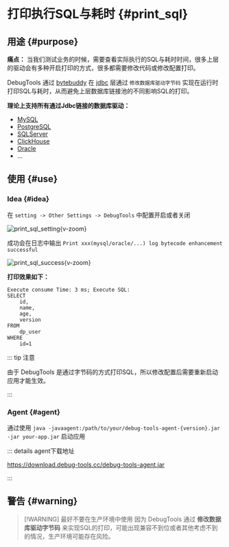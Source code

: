 # 打印执行SQL与耗时 {#print_sql}

## 用途 {#purpose}

**痛点：** 当我们测试业务的时候，需要查看实际执行的SQL与耗时时间，很多上层的驱动会有多种开启打印的方式，很多都需要修改代码或修改配置打印。

DebugTools 通过 [bytebuddy](https://bytebuddy.net/#/) 在 [jdbc](https://www.oracle.com/database/technologies/appdev/jdbc.html) 层通过 `修改数据库驱动字节码` 实现在运行时打印SQL与耗时，从而避免上层数据库链接池的不同影响SQL的打印。

**理论上支持所有通过Jdbc链接的数据库驱动：**

- [MySQL](https://www.mysql.com/)
- [PostgreSQL](https://www.postgresql.org/)
- [SQLServer](https://www.microsoft.com/en-us/sql-server/)
- [ClickHouse](https://clickhouse.com/)
- [Oracle](https://www.oracle.com/database/technologies/)
- ...

## 使用 {#use}

### Idea {#idea}

在 `setting -> Other Settings -> DebugTools` 中配置开启或者关闭

![print_sql_setting](/images/print_sql_setting.png){v-zoom}

成功会在日志中输出 `Print xxx(mysql/oracle/...) log bytecode enhancement successful`

![print_sql_success](/images/print_sql_success.png){v-zoom}

**打印效果如下：**

```text
Execute consume Time: 3 ms; Execute SQL: 
SELECT
    id,
    name,
    age,
    version 
FROM
    dp_user 
WHERE
    id=1
```

::: tip 注意

由于 DebugTools 是通过字节码的方式打印SQL，所以修改配置后需要重新启动应用才能生效。

:::

### Agent {#agent}

通过使用 `java -javaagent:/path/to/your/debug-tools-agent-{version}.jar -jar your-app.jar` 启动应用

::: details agent下载地址

https://download.debug-tools.cc/debug-tools-agent.jar

:::


## 警告 {#warning}

> [!WARNING] 最好不要在生产环境中使用
> 因为 DebugTools 通过 **修改数据库驱动字节码** 来实现SQL的打印，可能出现兼容不到位或者其他考虑不到的情况，生产环境可能存在风险。
